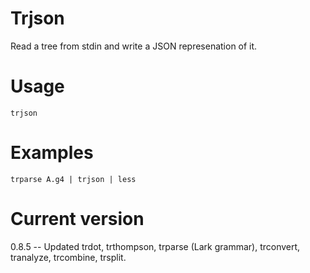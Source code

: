 # Trjson

Read a tree from stdin and write a JSON represenation of it.

# Usage

    trjson

# Examples

    trparse A.g4 | trjson | less

# Current version

0.8.5 -- Updated trdot, trthompson, trparse (Lark grammar), trconvert, tranalyze, trcombine, trsplit.

